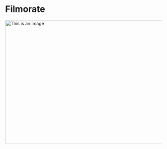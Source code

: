 # Filmorate

<img alt="This is an image" height="400" src="file:///Users/alex/Downloads/QuickDBD-export-9.svg" width="850"/>